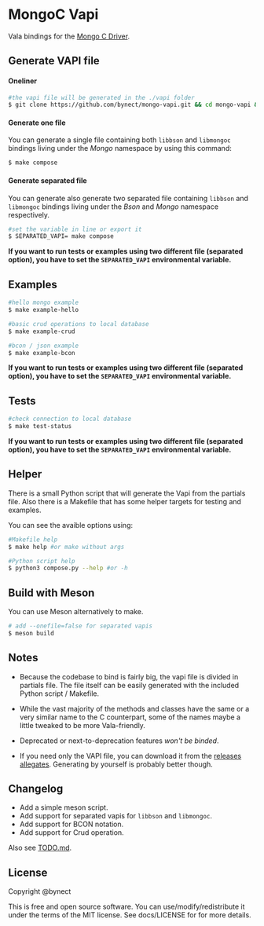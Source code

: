 # MongoC Vapi

Vala bindings for the [Mongo C Driver](https://github.com/mongodb/mongo-c-driver "mongo-c-driver").

## Generate VAPI file
#### Oneliner
```sh
#the vapi file will be generated in the ./vapi folder
$ git clone https://github.com/bynect/mongo-vapi.git && cd mongo-vapi && make compose
```

#### Generate one file
You can generate a single file containing both `libbson` and `libmongoc` bindings living under the _Mongo_ namespace by using this command:
```sh
$ make compose
```

#### Generate separated file
You can generate also generate two separated file containing `libbson` and `libmongoc` bindings living under the _Bson_ and _Mongo_ namespace respectively.
```sh
#set the variable in line or export it
$ SEPARATED_VAPI= make compose
```
__If you want to run tests or examples using two different file (separated option), you have to set the `SEPARATED_VAPI` environmental variable.__


## Examples
```sh
#hello mongo example
$ make example-hello

#basic crud operations to local database
$ make example-crud

#bcon / json example
$ make example-bcon
```
__If you want to run tests or examples using two different file (separated option), you have to set the `SEPARATED_VAPI` environmental variable.__


## Tests

```sh
#check connection to local database
$ make test-status
```
__If you want to run tests or examples using two different file (separated option), you have to set the `SEPARATED_VAPI` environmental variable.__


## Helper
There is a small Python script that will generate the Vapi from the partials file.
Also there is a Makefile that has some helper targets for testing and examples.

You can see the avaible options using:
```sh
#Makefile help
$ make help #or make without args

#Python script help
$ python3 compose.py --help #or -h
```


## Build with Meson
You can use Meson alternatively to make.
```sh
# add --onefile=false for separated vapis
$ meson build
```


## Notes
* Because the codebase to bind is fairly big, the vapi file is divided in partials file. The file itself can be easily generated with the included Python script / Makefile.

* While the vast majority of the methods and classes have the same or a very similar name to the C counterpart, some of the names maybe a little tweaked to be more Vala-friendly.

* Deprecated or next-to-deprecation features _won't be binded_.

* If you need only the VAPI file, you can download it from the [releases allegates](https://github.com/bynect/mongo-vapi/releases). Generating by yourself is probably better though.


## Changelog
* Add a simple meson script.
* Add support for separated vapis for `libbson` and `libmongoc`.
* Add support for BCON notation.
* Add support for Crud operation.

Also see [TODO.md](./TODO.md).


## License
Copyright @bynect

This is free and open source software.
You can use/modify/redistribute it under the terms of the MIT license.
See docs/LICENSE for for more details.
